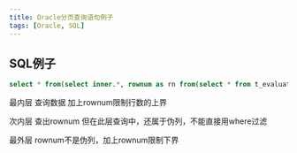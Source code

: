 ```yaml
---
title: Oracle分页查询语句例子
tags: [Oracle, SQL]
---
```


## SQL例子

```sql
select * from(select inner.*, rownum as rn from(select * from t_evaluate where rownum < 21) inner) outer where outer.rn > 10;
```

最内层 查询数据 加上rownum限制行数的上界

次内层 查出rownum 但在此层查询中，还属于伪列，不能直接用where过滤

最外层 rownum不是伪列，加上rownum限制下界